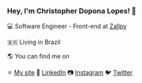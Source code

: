 ### Hey, I'm Christopher Dopona Lopes! 👋

💻 Software Engineer - Front-end at [Zallpy](https://zallpy.com/)

🇧🇷 Living in Brazil 

🌎 You can find me on 

⚛️ [My site](https://doponalopes.com.br)
💼 [LinkedIn](https://www.linkedin.com/in/christopher-dopona-lopes-4218b2a7/)
📷 [Instagram](https://www.instagram.com/doponalopes)
🐦 [Twitter](https://twitter.com/dopona_lopes)

